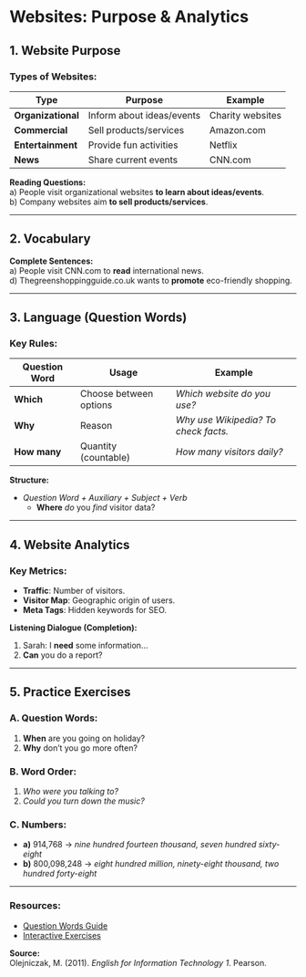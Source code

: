 # Websites: Purpose & Analytics

## 1. Website Purpose
### Types of Websites:
| Type | Purpose | Example |
|------|---------|---------|
| **Organizational** | Inform about ideas/events | Charity websites |
| **Commercial** | Sell products/services | Amazon.com |
| **Entertainment** | Provide fun activities | Netflix |
| **News** | Share current events | CNN.com |

**Reading Questions:**  
a) People visit organizational websites **to learn about ideas/events**.  
b) Company websites aim **to sell products/services**.  

---

## 2. Vocabulary
**Complete Sentences:**  
a) People visit CNN.com to **read** international news.  
d) Thegreenshoppingguide.co.uk wants to **promote** eco-friendly shopping.  

---

## 3. Language (Question Words)
### Key Rules:
| Question Word | Usage | Example |
|---------------|-------|---------|
| **Which** | Choose between options | *Which website do you use?* |
| **Why** | Reason | *Why use Wikipedia? To check facts.* |
| **How many** | Quantity (countable) | *How many visitors daily?* |

**Structure:**  
- *Question Word + Auxiliary + Subject + Verb*  
  - **Where** *do* you *find* visitor data?  

---

## 4. Website Analytics
### Key Metrics:
- **Traffic**: Number of visitors.  
- **Visitor Map**: Geographic origin of users.  
- **Meta Tags**: Hidden keywords for SEO.  

**Listening Dialogue (Completion):**  
1. Sarah: I **need** some information...  
4. **Can** you do a report?  

---

## 5. Practice Exercises
### A. Question Words:
1. **When** are you going on holiday?  
5. **Why** don’t you go more often?  

### B. Word Order:
1. *Who were you talking to?*  
3. *Could you turn down the music?*  

### C. Numbers:
- **a)** 914,768 → *nine hundred fourteen thousand, seven hundred sixty-eight*  
- **b)** 800,098,248 → *eight hundred million, ninety-eight thousand, two hundred forty-eight*  

---

### Resources:
- [Question Words Guide](https://learnenglishteens.britishcouncil.org/grammar/a1-a2-grammar/question-words)  
- [Interactive Exercises](https://www.liveworksheets.com/w/en/english-second-language-esl/1553530)  

**Source:**  
Olejniczak, M. (2011). *English for Information Technology 1*. Pearson.  
